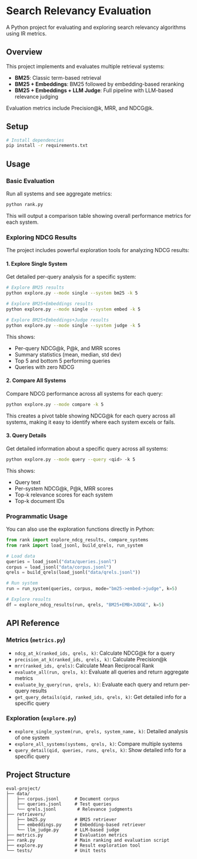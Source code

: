 # Search Relevancy Evaluation

A Python project for evaluating and exploring search relevancy algorithms using IR metrics.

## Overview

This project implements and evaluates multiple retrieval systems:
- **BM25**: Classic term-based retrieval
- **BM25 + Embeddings**: BM25 followed by embedding-based reranking
- **BM25 + Embeddings + LLM Judge**: Full pipeline with LLM-based relevance judging

Evaluation metrics include Precision@k, MRR, and NDCG@k.

## Setup

```bash
# Install dependencies
pip install -r requirements.txt
```

## Usage

### Basic Evaluation

Run all systems and see aggregate metrics:

```bash
python rank.py
```

This will output a comparison table showing overall performance metrics for each system.

### Exploring NDCG Results

The project includes powerful exploration tools for analyzing NDCG results:

#### 1. Explore Single System

Get detailed per-query analysis for a specific system:

```bash
# Explore BM25 results
python explore.py --mode single --system bm25 -k 5

# Explore BM25+Embeddings results
python explore.py --mode single --system embed -k 5

# Explore BM25+Embeddings+Judge results
python explore.py --mode single --system judge -k 5
```

This shows:
- Per-query NDCG@k, P@k, and MRR scores
- Summary statistics (mean, median, std dev)
- Top 5 and bottom 5 performing queries
- Queries with zero NDCG

#### 2. Compare All Systems

Compare NDCG performance across all systems for each query:

```bash
python explore.py --mode compare -k 5
```

This creates a pivot table showing NDCG@k for each query across all systems, making it easy to identify where each system excels or fails.

#### 3. Query Details

Get detailed information about a specific query across all systems:

```bash
python explore.py --mode query --query <qid> -k 5
```

This shows:
- Query text
- Per-system NDCG@k, P@k, MRR scores
- Top-k relevance scores for each system
- Top-k document IDs

### Programmatic Usage

You can also use the exploration functions directly in Python:

```python
from rank import explore_ndcg_results, compare_systems
from rank import load_jsonl, build_qrels, run_system

# Load data
queries = load_jsonl("data/queries.jsonl")
corpus = load_jsonl("data/corpus.jsonl")
qrels = build_qrels(load_jsonl("data/qrels.jsonl"))

# Run system
run = run_system(queries, corpus, mode="bm25->embed->judge", k=5)

# Explore results
df = explore_ndcg_results(run, qrels, "BM25+EMB+JUDGE", k=5)
```

## API Reference

### Metrics (`metrics.py`)

- `ndcg_at_k(ranked_ids, qrels, k)`: Calculate NDCG@k for a query
- `precision_at_k(ranked_ids, qrels, k)`: Calculate Precision@k
- `mrr(ranked_ids, qrels)`: Calculate Mean Reciprocal Rank
- `evaluate_all(run, qrels, k)`: Evaluate all queries and return aggregate metrics
- `evaluate_by_query(run, qrels, k)`: Evaluate each query and return per-query results
- `get_query_details(qid, ranked_ids, qrels, k)`: Get detailed info for a specific query

### Exploration (`explore.py`)

- `explore_single_system(run, qrels, system_name, k)`: Detailed analysis of one system
- `explore_all_systems(systems, qrels, k)`: Compare multiple systems
- `query_detail(qid, queries, runs, qrels, k)`: Show detailed info for a specific query

## Project Structure

```
eval-project/
├── data/
│   ├── corpus.jsonl      # Document corpus
│   ├── queries.jsonl     # Test queries
│   └── qrels.jsonl        # Relevance judgments
├── retrievers/
│   ├── bm25.py           # BM25 retriever
│   ├── embeddings.py     # Embedding-based retriever
│   └── llm_judge.py      # LLM-based judge
├── metrics.py            # Evaluation metrics
├── rank.py               # Main ranking and evaluation script
├── explore.py            # Result exploration tool
└── tests/                # Unit tests
```
